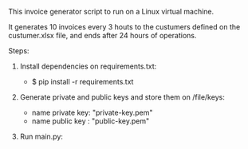 This invoice generator script to run on a Linux virtual machine.

It generates 10 invoices every 3 houts to the custumers defined on the 
custumer.xlsx file, and ends after 24 hours of operations.

Steps:
1) Install dependencies on requirements.txt:
	- $ pip install -r requirements.txt

2) Generate private and public keys and store them on /file/keys:
	- name private key: "private-key.pem"
	- name public key : "public-key.pem"

3) Run main.py: